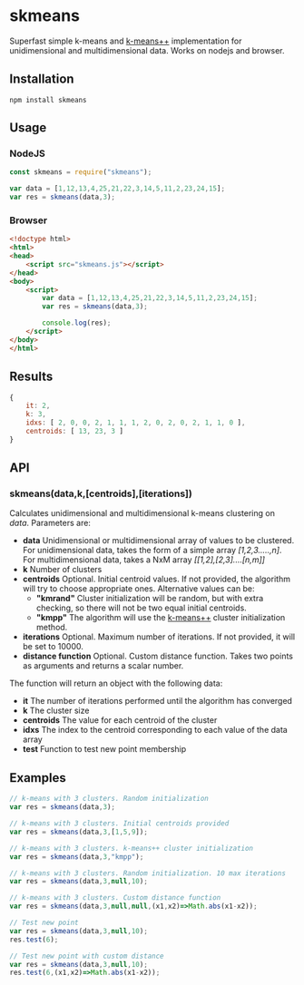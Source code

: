 # skmeans

Superfast simple k-means and [k-means++](https://en.wikipedia.org/wiki/K-means%2B%2B) implementation for unidimensional and multidimensional data. Works on nodejs and browser.

## Installation
```
npm install skmeans
```

## Usage
### NodeJS
```javascript
const skmeans = require("skmeans");

var data = [1,12,13,4,25,21,22,3,14,5,11,2,23,24,15];
var res = skmeans(data,3);
```

### Browser
```html
<!doctype html>
<html>
<head>
	<script src="skmeans.js"></script>
</head>
<body>
	<script>
		var data = [1,12,13,4,25,21,22,3,14,5,11,2,23,24,15];
		var res = skmeans(data,3);

		console.log(res);
	</script>
</body>
</html>
```

## Results
```javascript
{
	it: 2,
	k: 3,
	idxs: [ 2, 0, 0, 2, 1, 1, 1, 2, 0, 2, 0, 2, 1, 1, 0 ],
	centroids: [ 13, 23, 3 ]
}
```

## API
### skmeans(data,k,[centroids],[iterations])
Calculates unidimensional and multidimensional k-means clustering on *data*. Parameters are:
* **data** Unidimensional or multidimensional array of values to be clustered. For unidimensional data, takes the form of a simple array *[1,2,3.....,n]*. For multidimensional data, takes a
NxM array *[[1,2],[2,3]....[n,m]]*
* **k** Number of clusters
* **centroids** Optional. Initial centroid values. If not provided, the algorithm will try to choose appropriate ones. Alternative values can be:
  * **"kmrand"** Cluster initialization will be random, but with extra checking, so there will not be two equal initial centroids.
  * **"kmpp"** The algorithm will use the [k-means++](https://en.wikipedia.org/wiki/K-means%2B%2B) cluster initialization method.
* **iterations** Optional. Maximum number of iterations. If not provided, it will be set to 10000.
* **distance function** Optional. Custom distance function. Takes two points as arguments and returns a scalar number.

The function will return an object with the following data:
* **it** The number of iterations performed until the algorithm has converged
* **k** The cluster size
* **centroids** The value for each centroid of the cluster
* **idxs** The index to the centroid corresponding to each value of the data array
* **test** Function to test new point membership

## Examples
```javascript
// k-means with 3 clusters. Random initialization
var res = skmeans(data,3);

// k-means with 3 clusters. Initial centroids provided
var res = skmeans(data,3,[1,5,9]);

// k-means with 3 clusters. k-means++ cluster initialization
var res = skmeans(data,3,"kmpp");

// k-means with 3 clusters. Random initialization. 10 max iterations
var res = skmeans(data,3,null,10);

// k-means with 3 clusters. Custom distance function
var res = skmeans(data,3,null,null,(x1,x2)=>Math.abs(x1-x2));

// Test new point
var res = skmeans(data,3,null,10);
res.test(6);

// Test new point with custom distance
var res = skmeans(data,3,null,10);
res.test(6,(x1,x2)=>Math.abs(x1-x2));
```
